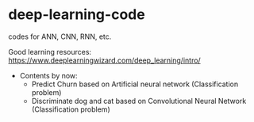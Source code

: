 # deep-learning-code
codes for ANN, CNN, RNN, etc.

Good learning resources: https://www.deeplearningwizard.com/deep_learning/intro/


- Contents by now:
    - Predict Churn based on Artificial neural network (Classification problem)
    - Discriminate dog and cat based on Convolutional Neural Network (Classification problem)
